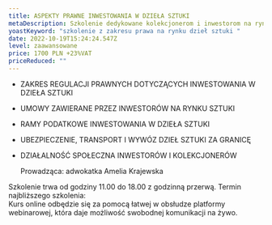 ```yaml
---
title: ASPEKTY PRAWNE INWESTOWANIA W DZIEŁA SZTUKI
metaDescription: Szkolenie dedykowane kolekcjonerom i inwestorom na rynku dzieł sztuki.
yoastKeyword: "szkolenie z zakresu prawa na rynku dzieł sztuki "
date: 2022-10-19T15:24:24.547Z
level: zaawansowane
price: 1700 PLN +23%VAT
priceReduced: ""
---
```

* ZAKRES REGULACJI PRAWNYCH DOTYCZĄCYCH INWESTOWANIA W
  DZIEŁA SZTUKI
* UMOWY ZAWIERANE PRZEZ INWESTORÓW NA RYNKU SZTUKI
* RAMY PODATKOWE INWESTOWANIA W DZIEŁA SZTUKI
* UBEZPIECZENIE, TRANSPORT I WYWÓZ DZIEŁ SZTUKI ZA GRANICĘ
* DZIAŁALNOŚĆ SPOŁECZNA INWESTORÓW I KOLEKCJONERÓW

  Prowadząca: adwokatka Amelia Krajewska

Szkolenie trwa od godziny 11.00 do 18.00 z godzinną przerwą.
Termin najbliższego szkolenia:  
Kurs online odbędzie się za pomocą łatwej w obsłudze platformy webinarowej, która daje możliwość swobodnej komunikacji na żywo.
